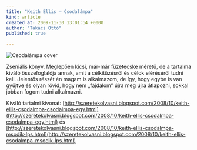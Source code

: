 ```yaml
---
title: "Keith Ellis – Csodalámpa"
kind: article
created_at: 2009-11-30 13:01:14 +0000
author: "Takács Ottó"
published: true

---
```

![Csodalámpa cover](/sites/default/files/_csodalampa.jpg)

Zseniális könyv. Meglepően kicsi, már-már füzetecske méretű, de a tartalma kiváló összefoglalója annak, amit a célkitűzésről és célok eléréséről tudni kell. Jelentős részét én magam is alkalmazom, de így, hogy egybe is van gyűjtve és olyan rövid, hogy nem „fájdalom” újra meg újra átlapozni, sokkal jobban fogom tudni alkalmazni.

Kiváló tartalmi kivonat: [http://szeretekolvasni.blogspot.com/2008/10/keith-ellis-csodalmpa-csodalmpa-egy.html](http://szeretekolvasni.blogspot.com/2008/10/keith-ellis-csodalmpa-csodalmpa-egy.html)
és
[http://szeretekolvasni.blogspot.com/2008/10/keith-ellis-csodalmpa-msodik-lps.html](http://szeretekolvasni.blogspot.com/2008/10/keith-ellis-csodalmpa-msodik-lps.html)

<div class='old-comments'></div>